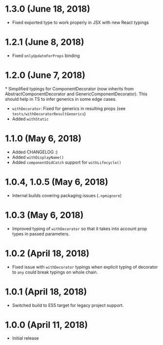 # 1.3.0 (June 18, 2018)

* Fixed exported type to work properly in JSX with new React typings

# 1.2.1 (June 8, 2018)

* Fixed `onlyUpdateForProps` binding

# 1.2.0 (June 7, 2018)

* Simplified typings for ComponentDecorator (now inherits from AbstractComponentDecorator and GenericComponentDecorator). This should help in TS to infer generics in some edge cases.
* `withDecorator`: Fixed for generics in resulting props (see `tests/withDecoratorResultGenerics`)
* Added `withStatic`

# 1.1.0 (May 6, 2018)

* Added CHANGELOG :)
* Added `withDisplayName()`
* Added `componentDidCatch` support for `withLifecycle()`

# 1.0.4, 1.0.5 (May 6, 2018)

* Internal builds covering packaging issues (`.npmignore`)

# 1.0.3 (May 6, 2018)

* Improved typing of `withDecorator` so that it takes into account prop types in passed parameters.

# 1.0.2 (April 18, 2018)

* Fixed issue with `withDecorator` typings when explicit typing of decorator to `any` could break typings on whole chain.

# 1.0.1 (April 18, 2018)

* Switched build to ES5 target for legacy project support.

# 1.0.0 (April 11, 2018)

* Initial release